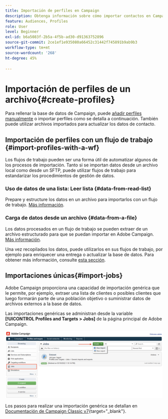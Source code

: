 ```yaml
---
title: Importación de perfiles en Campaign
description: Obtenga información sobre cómo importar contactos en Campaign
feature: Audiences, Profiles
role: User
level: Beginner
exl-id: b6a5083f-2b5a-4f5b-ad30-d91363752896
source-git-commit: 2ce1ef1e935080a66452c31442f745891b9ab9b3
workflow-type: tm+mt
source-wordcount: '268'
ht-degree: 45%

---
```


# Importación de perfiles de un archivo{#create-profiles}

Para rellenar la base de datos de Campaign, puede [añadir perfiles manualmente](create-profiles.md) o importar perfiles como se detalla a continuación. También puede utilizar archivos importados para actualizar los datos de contacto.

## Importación de perfiles con un flujo de trabajo {#import-profiles-with-a-wf}

Los flujos de trabajo pueden ser una forma útil de automatizar algunos de los procesos de importación. Tanto si se importan datos desde un archivo local como desde un SFTP, puede utilizar flujos de trabajo para estandarizar los procedimientos de gestión de datos.

### Uso de datos de una lista: Leer lista {#data-from-read-list}

Prepare y estructure los datos en un archivo para importarlos con un flujo de trabajo. [Más información](https://experienceleague.adobe.com/docs/campaign/automation/workflows/wf-activities/targeting-activities/read-list.html).

### Carga de datos desde un archivo {#data-from-a-file}

Los datos procesados en un flujo de trabajo se pueden extraer de un archivo estructurado para que se puedan importar en Adobe Campaign. [Más información](https://experienceleague.adobe.com/docs/campaign/automation/workflows/wf-activities/action-activities/data-loading--file-.html).

Una vez recopilados los datos, puede utilizarlos en sus flujos de trabajo, por ejemplo para enriquecer una entrega o actualizar la base de datos. Para obtener más información, consulte [esta sección](https://experienceleague.adobe.com/docs/campaign/automation/workflows/introduction/use-workflow-data.html).

## Importaciones únicas{#import-jobs}

Adobe Campaign proporciona una capacidad de importación genérica que le permite, por ejemplo, extraer una lista de clientes o posibles clientes que luego formarán parte de una población objetivo o suministrar datos de archivos externos a la base de datos.

Las importaciones genéricas se administran desde la variable **[!UICONTROL Profiles and Targets > Jobs]** de la página principal de Adobe Campaign.

![](assets/new-import-job.png)

Los pasos para realizar una importación genérica se detallan en [Documentación de Campaign Classic v7](https://experienceleague.adobe.com/docs/campaign-classic/using/getting-started/importing-and-exporting-data/generic-imports-exports/about-generic-imports-exports.html?lang=es){target=&quot;_blank&quot;}.
